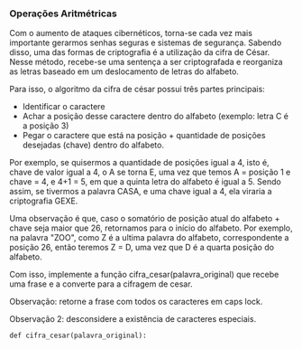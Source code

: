 ### Operações Aritmétricas

Com o aumento de ataques cibernéticos, torna-se cada vez mais importante gerarmos senhas seguras e sistemas de segurança. Sabendo disso, uma das formas de criptografia é a utilização da cifra de César. Nesse método, recebe-se uma sentença a ser criptografada e reorganiza as letras baseado em um deslocamento de letras do alfabeto.

Para isso, o algoritmo da cifra de césar possui três partes principais:
* Identificar o caractere 
* Achar a posição desse caractere dentro do alfabeto (exemplo: letra C é a posição 3)
* Pegar o caractere que está na posição + quantidade de posições desejadas (chave) dentro do alfabeto.

Por exemplo, se quisermos a quantidade de posições igual a 4, isto é, chave de valor igual a 4, o A se torna E, uma vez que temos A = posição 1 e chave = 4, e 4+1 = 5, em que a quinta letra do alfabeto é igual a 5. Sendo assim, se tivermos a palavra CASA, e uma chave igual a 4, ela viraria a criptografia GEXE.

Uma observação é que, caso o somatório de posição atual do alfabeto + chave seja maior que 26, retornamos para o início do alfabeto. Por exemplo, na palavra "ZOO", como Z é a ultima palavra do alfabeto, correspondente a posição 26, então teremos Z = D, uma vez que D é a quarta posição do alfabeto.

Com isso, implemente a função cifra_cesar(palavra_original) que recebe uma frase e a converte para a cifragem de cesar.

Observação: retorne a frase com todos os caracteres em caps lock.

Observação 2: desconsidere a existência de caracteres especiais.
```
def cifra_cesar(palavra_original):

```